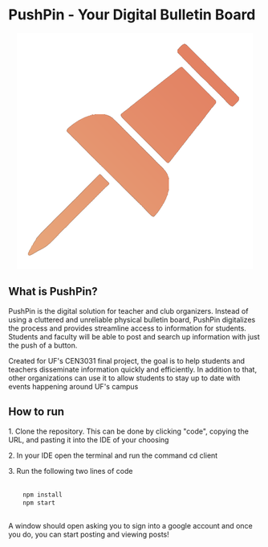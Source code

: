 # PushPin - Your Digital Bulletin Board

<p align="center">
  <img src="/client/public/logo.png" />
</p>

<h2> What is PushPin? </h2>
<p>PushPin is the digital solution for teacher and club organizers. Instead of using
a cluttered and unreliable physical bulletin board, PushPin digitalizes the process
and provides streamline access to information for students. Students and faculty will
be able to post and search up information with just the push of a button.</p> 

<p>Created for UF's CEN3031 final project, the goal is to help students and teachers disseminate information quickly and efficiently. In addition to that, other organizations can use it to allow students to stay up to date with events happening around UF's campus</p>


<h2>How to run</h2>
<p>
  1. Clone the repository. This can be done by clicking "code", copying the URL, and pasting it into the IDE of your choosing
</p>
<p>
  2. In your IDE open the terminal and run the command cd client
</p>
<p>
  3. Run the following two lines of code
</p>
<pre class="line-numbers">
  <code class="language-css">
    npm install
    npm start
  </code>
</pre>
<p>A window should open asking you to sign into a google account and once you do, you can start posting and viewing posts!</p>
